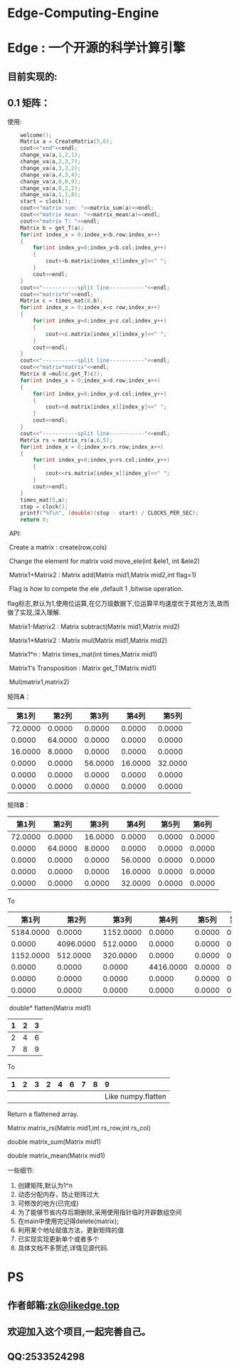 # Edge-Computing-Engine

# Edge : 一个开源的科学计算引擎

## 目前实现的:

## 0.1 矩阵：

使用:

```c
	welcome();
	Matrix a = CreateMatrix(5,6);
	cout<<"end"<<endl;
	change_va(a,1,2,1);
	change_va(a,2,3,7);
	change_va(a,3,3,2);
	change_va(a,4,3,4);
	change_va(a,0,0,9);
	change_va(a,0,2,2);
	change_va(a,1,1,8);
	start = clock();
	cout<<"matrix sum: "<<matrix_sum(a)<<endl;
	cout<<"matrix mean: "<<matrix_mean(a)<<endl;
	cout<<"matrix T: "<<endl;
	Matrix b = get_T(a);
	for(int index_x = 0;index_x<b.row;index_x++)
	{
		for(int index_y=0;index_y<b.col;index_y++)
		{
			cout<<b.matrix[index_x][index_y]<<" ";
		}
		cout<<endl;
	}
	cout<<"-----------split line-----------"<<endl;
	cout<<"matrix*n"<<endl;
	Matrix c = times_mat(8,b);
	for(int index_x = 0;index_x<c.row;index_x++)
	{
		for(int index_y=0;index_y<c.col;index_y++)
		{
			cout<<c.matrix[index_x][index_y]<<" ";
		}
		cout<<endl;
	}
	cout<<"-----------split line-----------"<<endl;
	cout<<"matrix*matrix"<<endl; 
	Matrix d =mul(c,get_T(c));
	for(int index_x = 0;index_x<d.row;index_x++)
	{
		for(int index_y=0;index_y<d.col;index_y++)
		{
			cout<<d.matrix[index_x][index_y]<<" ";
		}
		cout<<endl;
	}
	cout<<"-----------split line-----------"<<endl;
	Matrix rs = matrix_rs(a,6,5);
	for(int index_x = 0;index_x<rs.row;index_x++)
	{
		for(int index_y=0;index_y<rs.col;index_y++)
		{
			cout<<rs.matrix[index_x][index_y]<<" ";
		}
		cout<<endl;
	}
	times_mat(5,a);
	stop = clock();
    printf("%f\n", (double)(stop - start) / CLOCKS_PER_SEC);
	return 0;

```

​	API:

​		Create a matrix :  create(row,cols)

​		Change the element for matrix void move_ele(int &ele1, int &ele2)

​		Matrix1+Matrix2 : Matrix add(Matrix mid1,Matrix mid2,int flag=1)

​		Flag is how to compete the ele ,default 1 ,bitwise operation.

​		flag标志,默认为1,使用位运算,在亿万级数据下,位运算平均速度优于其他方法,故而做了实现,深入理解.

​		Matrix1-Matrix2 : Matrix subtract(Matrix mid1,Matrix mid2)

​		Matrix1*Matrix2 : Matrix mul(Matrix mid1,Matrix mid2)

​		Matrix1*n : Matrix times_mat(int times,Matrix mid1)

​		Matrix1's Transposition : Matrix get_T(Matrix mid1)

​		Mul(matrix1,matrix2)

矩阵**A**：

| 第1列   | 第2列   | 第3列   | 第4列   | 第5列   |
| ------- | ------- | ------- | ------- | ------- |
| 72.0000 | 0.0000  | 0.0000  | 0.0000  | 0.0000  |
| 0.0000  | 64.0000 | 0.0000  | 0.0000  | 0.0000  |
| 16.0000 | 8.0000  | 0.0000  | 0.0000  | 0.0000  |
| 0.0000  | 0.0000  | 56.0000 | 16.0000 | 32.0000 |
| 0.0000  | 0.0000  | 0.0000  | 0.0000  | 0.0000  |
| 0.0000  | 0.0000  | 0.0000  | 0.0000  | 0.0000  |

矩阵**B**：

| 第1列   | 第2列   | 第3列   | 第4列   | 第5列  | 第6列  |
| ------- | ------- | ------- | ------- | ------ | ------ |
| 72.0000 | 0.0000  | 16.0000 | 0.0000  | 0.0000 | 0.0000 |
| 0.0000  | 64.0000 | 8.0000  | 0.0000  | 0.0000 | 0.0000 |
| 0.0000  | 0.0000  | 0.0000  | 56.0000 | 0.0000 | 0.0000 |
| 0.0000  | 0.0000  | 0.0000  | 16.0000 | 0.0000 | 0.0000 |
| 0.0000  | 0.0000  | 0.0000  | 32.0000 | 0.0000 | 0.0000 |

To

| 第1列     | 第2列     | 第3列     | 第4列     | 第5列  | 第6列  |
| --------- | --------- | --------- | --------- | ------ | ------ |
| 5184.0000 | 0.0000    | 1152.0000 | 0.0000    | 0.0000 | 0.0000 |
| 0.0000    | 4096.0000 | 512.0000  | 0.0000    | 0.0000 | 0.0000 |
| 1152.0000 | 512.0000  | 320.0000  | 0.0000    | 0.0000 | 0.0000 |
| 0.0000    | 0.0000    | 0.0000    | 4416.0000 | 0.0000 | 0.0000 |
| 0.0000    | 0.0000    | 0.0000    | 0.0000    | 0.0000 | 0.0000 |
| 0.0000    | 0.0000    | 0.0000    | 0.0000    | 0.0000 | 0.0000 |

​		double* flatten(Matrix mid1)

|  1   |  2   |  3   |
| :--: | :--: | :--: |
|  2   |  4   |  6   |
|  7   |  8   |  9   |

To

| 1    | 2    | 3    | 2    | 4    | 6    | 7    | 8    | 9                  |
| ---- | ---- | ---- | ---- | ---- | ---- | ---- | ---- | :----------------- |
|      |      |      |      |      |      |      |      | Like numpy.flatten |

Return a flattened array.

Matrix matrix_rs(Matrix mid1,int rs_row,int rs_col)

double matrix_sum(Matrix mid1)

double matrix_mean(Matrix mid1)

一些细节:

1. 创建矩阵,默认为1^n
2. 动态分配内存，防止矩阵过大
3. 可修改的地方(已完成)
4. 为了能够节省内存后期删除,采用使用指针临时开辟数组空间
5. 在main中使用完记得delete(matrix);
6. 利用某个地址赋值方法，更新矩阵的值
7. 已实现实现更新单个或者多个
8. 具体文档不多赘述,详情见源代码.

# PS

## 作者邮箱:zk@likedge.top

## 欢迎加入这个项目,一起完善自己。

## QQ:2533524298

